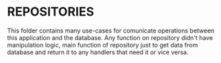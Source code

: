 # REPOSITORIES

This folder contains many use-cases for comunicate operations between this application and the database. Any function on repository didn't have manipulation logic, main function of repository just to get data from database and return it to any handlers that need it or vice versa.
